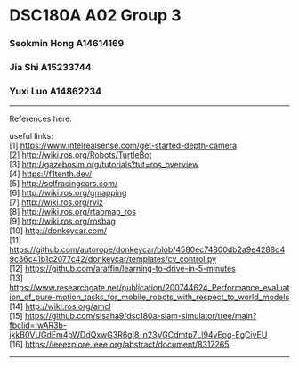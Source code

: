# DSC180A A02 Group 3


### Seokmin Hong A14614169 
### Jia Shi A15233744 
### Yuxi Luo A14862234


***
References here:

useful links: <br/>
[1] https://www.intelrealsense.com/get-started-depth-camera <br/>
[2] http://wiki.ros.org/Robots/TurtleBot <br/>
[3] http://gazebosim.org/tutorials?tut=ros_overview <br/>
[4] https://f1tenth.dev/ <br/>
[5] http://selfracingcars.com/ <br/>
[6] http://wiki.ros.org/gmapping <br/>
[7] http://wiki.ros.org/rviz <br/>
[8] http://wiki.ros.org/rtabmap_ros <br/> 
[9] http://wiki.ros.org/rosbag <br/>
[10] http://donkeycar.com/ <br/>
[11] https://github.com/autorope/donkeycar/blob/4580ec74800db2a9e4288d49c36c41b1c2077c42/donkeycar/templates/cv_control.py <br/>
[12] https://github.com/araffin/learning-to-drive-in-5-minutes <br/>
[13] https://www.researchgate.net/publication/200744624_Performance_evaluation_of_pure-motion_tasks_for_mobile_robots_with_respect_to_world_models <br/>
[14] http://wiki.ros.org/amcl <br/>
[15] https://github.com/sisaha9/dsc180a-slam-simulator/tree/main?fbclid=IwAR3b-jkkB0VUGdEm4pWDdQxwG3R6gI8_n23VGCdmtp7Ll94vEog-EgCivEU <br/>
[16] https://ieeexplore.ieee.org/abstract/document/8317265 <br/>
***
